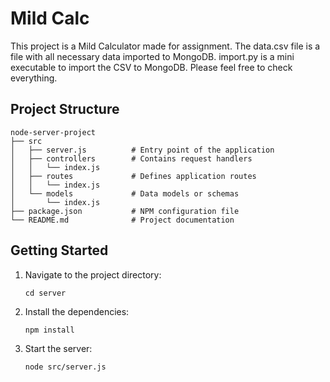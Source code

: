 # Mild Calc

This project is a Mild Calculator made for assignment. The data.csv file is a file with all necessary data imported to MongoDB. import.py is a mini executable to import the CSV to MongoDB. Please feel free to check everything.

## Project Structure

```
node-server-project
├── src
│   ├── server.js          # Entry point of the application
│   ├── controllers        # Contains request handlers
│   │   └── index.js
│   ├── routes             # Defines application routes
│   │   └── index.js
│   └── models             # Data models or schemas
│       └── index.js
├── package.json           # NPM configuration file
└── README.md              # Project documentation
```

## Getting Started


1. Navigate to the project directory:
   ```
   cd server
   ```

2. Install the dependencies:
   ```
   npm install
   ```

3. Start the server:
   ```
   node src/server.js
   ```
